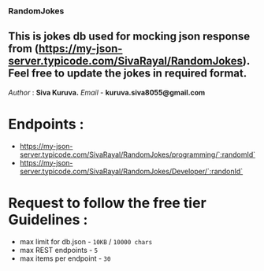### RandomJokes
## This is jokes db used for mocking json response from (https://my-json-server.typicode.com/SivaRayal/RandomJokes). Feel free to update the jokes in required format. 
_Author_ : **Siva Kuruva.**
*Email* - __kuruva.siva8055@gmail.com__

# Endpoints :
  * https://my-json-server.typicode.com/SivaRayal/RandomJokes/programming/`:randomId`
  * https://my-json-server.typicode.com/SivaRayal/RandomJokes/Developer/`:randonId`


# Request to follow the free tier Guidelines :
  * max limit for db.json - ` 10KB ` / ` 10000 chars ` 
  * max REST endpoints - ` 5 `
  * max items per endpoint - ` 30 `
